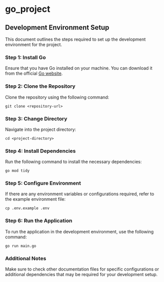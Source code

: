 # go_project

## Development Environment Setup

This document outlines the steps required to set up the development environment for the project.

### Step 1: Install Go

Ensure that you have Go installed on your machine. You can download it from the official [Go website](https://golang.org/dl/).

### Step 2: Clone the Repository

Clone the repository using the following command:

```
git clone <repository-url>
```

### Step 3: Change Directory

Navigate into the project directory:

```
cd <project-directory>
```

### Step 4: Install Dependencies

Run the following command to install the necessary dependencies:

```
go mod tidy
```

### Step 5: Configure Environment

If there are any environment variables or configurations required, refer to the example environment file:

```
cp .env.example .env
```

### Step 6: Run the Application

To run the application in the development environment, use the following command:

```
go run main.go
``` 

### Additional Notes

Make sure to check other documentation files for specific configurations or additional dependencies that may be required for your development setup.